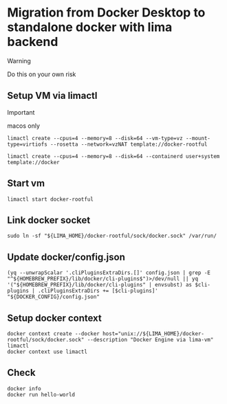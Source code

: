 # Migration from Docker Desktop to standalone docker with lima backend

> [!WARNING]
> Do this on your own risk

## Setup VM via limactl

> [!IMPORTANT]
> macos only
> ```shell
> limactl create --cpus=4 --memory=8 --disk=64 --vm-type=vz --mount-type=virtiofs --rosetta --network=vzNAT template://docker-rootful
> ```

```shell
limactl create --cpus=4 --memory=8 --disk=64 --containerd user+system template://docker
```

## Start vm
```shell
limactl start docker-rootful
```

## Link docker socket

```shell
sudo ln -sf "${LIMA_HOME}/docker-rootful/sock/docker.sock" /var/run/
```

## Update docker/config.json

```shell
(yq --unwrapScalar '.cliPluginsExtraDirs.[]' config.json | grep -E "^${HOMEBREW_PREFIX}/lib/docker/cli-plugins$")>/dev/null || yq '("${HOMEBREW_PREFIX}/lib/docker/cli-plugins" | envsubst) as $cli-plugins | .cliPluginsExtraDirs += [$cli-plugins]' "${DOCKER_CONFIG}/config.json"
```

## Setup docker context


```shell
docker context create --docker host="unix://${LIMA_HOME}/docker-rootful/sock/docker.sock" --description "Docker Engine via lima-vm" limactl
docker context use limactl
```

## Check

```shell
docker info
docker run hello-world
```
